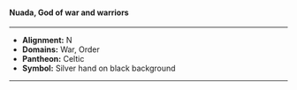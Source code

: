 #### Nuada, God of war and warriors
___

- **Alignment:** N
- **Domains:** War, Order
- **Pantheon:** Celtic
- **Symbol:** Silver hand on black background
___
